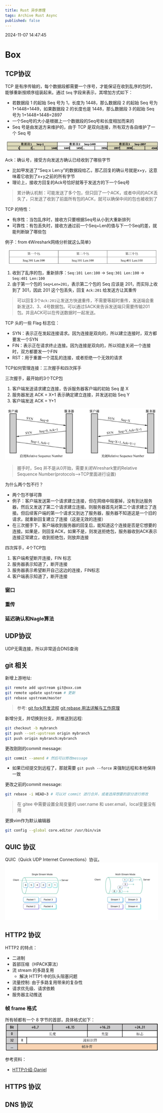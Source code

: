 ```yaml
---
title: Rust 异步原理
tags: Archive Rust Async
published: false
---
```


2024-11-07 14:47:45
# Box
## TCP协议
TCP 是有序传输的，每个数据段都需要一个序号，才能保证在收到乱序的包时，能够重新按顺序组装起来。通过 `Seq` 字段来表示，其增加方式如下：
- 若数据段 1 的起始 Seq 号为 1，长度为 1448，那么数据段 2 的起始 Seq 号为 1+1448=1449，如果数据段 2 的长度也是 1448，那么数据段 3 的起始 Seq 号为 1+1448+1448=2897
- 一个Seq号的大小是根据上一个数据段的Seq号和长度相加而来的
- Seq 号是由发送方来维护的，由于 TCP 是双向连接，所有双方各自维护了一个 Seq 号

![alt text](./attachments/image.png)


Ack：确认号，接受方向发送方确认已经收到了哪些字节
- 比如甲发送了“Seq:x Len:y”的数据段给乙，那乙回复的确认号就是x+y，这意味着它收到了x+y之前的所有字节
- 理论上，接收方回复的Ack号恰好就等于发送方的下一个Seq号
> 累计确认机制：可能发送了多个包，但只回了一个ACK，或者中间的ACK丢失了，只发送了收到了前面所有包的ACK，就可以确保中间的包也被收到了

TCP 的特性：
- 有序性：当包乱序时，接收方只要根据Seq号从小到大重新排列
- 可靠性：有包丢失时，接收方通过前一个Seq+Len的值与下一个Seq的差，就能判断缺了哪些包


例子：from 《Wireshark网络分析就这么简单》

![alt text](./attachments/tcp-example.png)

1. 收到了乱序的包，重新排序：`Seq:101 Len:100` -> `Seq:301 Len:100` -> `Seq:401 Len:100`
2. 由于第一个包的 `Seq+Len=201`，表示第二个包的 Seq 应该是 201，而实际上收到了 301，因此 201 这个包丢失，回复 `Ack:201` 给发送方让其重传
> 可以回复3个`Ack:201`让发送方快速重传，不需要等超时重传，发送端会重新发送2、3、4号数据包。可以通过SACK来告诉发送端只需要传输201包。并且ACK可以在传送数据时一起发送。

TCP 头的一些 Flag 标志位：
- SYN：表示正在发起连接请求。因为连接是双向的，所以建立连接时，双方都要发一个SYN
- FIN：表示正在请求终止连接。因为连接是双向的，所以彻底关闭一个连接时，双方都要发一个FIN
- RST：用于重置一个混乱的连接，或者拒绝一个无效的请求

TCP如何管理连接：三次握手和四次挥手

三次握手，最开始的3个TCP包
1. 客户端发送请求建立连接，告诉服务器客户端的初始 Seq 是 X
2. 服务器发送 ACK = X+1 表示确定建立连接，并发送初始 Seq Y
3. 客户端发送 ACK = Y+1

![alt text](./attachments/tcp-three-handshark.png)
> 握手时，Seq 并不是从0开始，需要关闭Wireshark里的Relative Sequence Number(protocols-->TCP里面进行设置)

为什么两个包不行？
- 两个包不够可靠
- 例子：客户端发送第一个请求建立连接，但在网络中阻塞掉，没有到达服务器，然后又发送了第二个请求建立连接。则服务器首先对第二个请求建立了连接。但后续客户端的第一个请求又到达了服务器，服务器不知道这是一个旧的请求，就重新回复建立了连接（这是无效的连接）
- 在三次握手下，客户端收到服务器的回复后，能知道这个连接是否是它想要的连接。如果是，则回复ACK，如果不是，则发送拒绝包，服务器收到ACK表示连接正常建立，收到拒绝包，则放弃连接


四次挥手，4个TCP包
1. 客户端希望断开连接，FIN 标志
2. 服务器表示知道了，断开连接
3. 服务器表示希望断开自己这边的连接，FIN标志
4. 客户端表示知道了，断开连接

### 窗口

### 重传

### 延迟确认和Nagle算法

## UDP协议
UDP无需连接，所以非常适合DNS查询


## git 相关

新增上游地址:
```bash
git remote add upstream git@xxx.com
git remote update upstream # 更新
git rebase upstream/master
```
> 参考: [git fork开发流程](https://blog.junezhu.top/2018/07/06/git-fork-process.html)
> [git rebase 用法详解与工作原理](https://waynerv.com/posts/git-rebase-intro/)


新增分支，并切换到分支，并推送到远程:
```bash
git checkout -b mybranch
git push --set-upstream origin mybranch
git push origin mybranch:mybranch
```

更改刚刚的commit message:
```bash
git commit --amend # 然后可以修改message

```
- 如果已经提交到远程了，那就需要 `git push --force` 来强制远程和本地保持一致

更改之前的commit message:
```bash
git rebase -i HEAD~3 # 可以对 commit 进行合并，或者选择想要的部分进行修改
```

> 在 gitee 中需要设置全局变量的 user.name 和 user.email，local变量没有用


更换vim作为默认编辑器
```bash
git config --global core.editor /usr/bin/vim
```


## QUIC 协议
QUIC（Quick UDP Internet Connections）协议。
![EMQX 的两种stream操作模式](attachments/image-2.png)



## HTTP2 协议

HTTP2 的特点：
- 二进制
- 首部压缩（HPACK算法）
- 流 stream 的多路复用
    - 解决 HTTP1 中的队头阻塞问题
- 流量控制: 由于多路复用带来的复杂性
- 请求优先级、请求依赖
- 服务器主动推送


### 帧 frame 格式
所有帧都有一个 8 字节的首部，具体格式如下：
![frame](attachments/image-3.png)




参考资料：
- [HTTP介绍-Daniel](https://doc.yonyoucloud.com/doc/wiki/project/http-2-explained/background.html)


## HTTPS 协议

## DNS 协议
